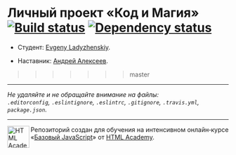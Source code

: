 # Личный проект «Код и Магия» [![Build status][travis-image]][travis-url] [![Dependency status][dependency-image]][dependency-url]

* Студент: [Evgeny Ladyzhenskiy](https://up.htmlacademy.ru/javascript/5/user/158378).

* Наставник: [Андрей Алексеев](https://htmlacademy.ru/profile/id4596).
>>>>>>> master

---

_Не удаляйте и не обращайте внимание на файлы:_<br>
_`.editorconfig`, `.eslintignore`, `.eslintrc`, `.gitignore`, `.travis.yml`, `package.json`._

---

<a href="https://htmlacademy.ru/intensive/javascript"><img align="left" width="50" height="50" title="HTML Academy" src="https://up.htmlacademy.ru/static/img/intensive/javascript/logo-for-github.svg"></a>

Репозиторий создан для обучения на интенсивном онлайн‑курсе «[Базовый JavaScript](https://htmlacademy.ru/intensive/javascript)» от [HTML Academy](https://htmlacademy.ru).

[travis-image]: https://travis-ci.org/htmlacademy-javascript/158378-code-and-magick.svg?branch=master
[travis-url]: https://travis-ci.org/htmlacademy-javascript/158378-code-and-magick
[dependency-image]: https://david-dm.org/htmlacademy-javascript/158378-code-and-magick.svg?style=flat-square
[dependency-url]: https://david-dm.org/htmlacademy-javascript/158378-code-and-magick
